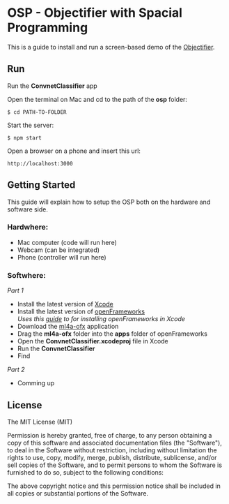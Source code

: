 # OSP - Objectifier with Spacial Programming

This is a guide to install and run a screen-based demo of the [Objectifier](https://http://bjoernkarmann.dk/objectifier).

## Run

Run the **ConvnetClassifier** app

Open the terminal on Mac and cd to the path of the **osp** folder:

```
$ cd PATH-TO-FOLDER
```
Start the server:

```
$ npm start
```

Open a browser on a phone and insert this url:

```
http://localhost:3000
```


## Getting Started 

This guide will explain how to setup the OSP both on the hardware and software side. 

### Hardwhere:
- Mac computer (code will run here)
- Webcam (can be integrated)
- Phone (controller will run here)

### Softwhere:

*Part 1*

- Install the latest version of [Xcode](https://itunes.apple.com/us/app/xcode/id497799835?ls=1&mt=12)
- Install the latest version of [openFrameworks](http://openframeworks.cc/download/)<br>*Uses this [guide](http://openframeworks.cc/setup/xcode/) to for installing openFrameworks in Xcode*
- Download the [ml4a-ofx](https://github.com/ml4a/ml4a-ofx/) application
- Drag the **ml4a-ofx** folder into the **apps** folder of openFrameworks
- Open the **ConvnetClassifier.xcodeproj** file in Xcode
- Run the **ConvnetClassifier** 
- Find 

*Part 2*

- Comming up

## License

The MIT License (MIT)

Permission is hereby granted, free of charge, to any person obtaining a copy of this software and associated documentation files (the "Software"), to deal in the Software without restriction, including without limitation the rights to use, copy, modify, merge, publish, distribute, sublicense, and/or sell copies of the Software, and to permit persons to whom the Software is furnished to do so, subject to the following conditions:

The above copyright notice and this permission notice shall be included in all copies or substantial portions of the Software.